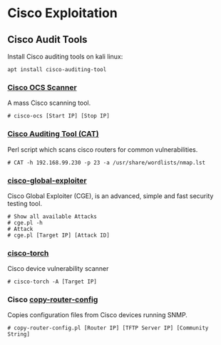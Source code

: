 # Cisco Exploitation

## Cisco Audit Tools

Install Cisco auditing tools on kali linux:

```
apt install cisco-auditing-tool
```

### [Cisco OCS Scanner](https://www.kali.org/tools/cisco-ocs/)

A mass Cisco scanning tool.

```
# cisco-ocs [Start IP] [Stop IP]
```

### [Cisco Auditing Tool (CAT)](https://www.kali.org/tools/cisco-auditing-tool/)

Perl script which scans cisco routers for common vulnerabilities.

```
# CAT -h 192.168.99.230 -p 23 -a /usr/share/wordlists/nmap.lst
```

### [cisco-global-exploiter](https://www.kali.org/tools/cisco-global-exploiter/)

Cisco Global Exploiter (CGE), is an advanced, simple and fast security testing tool.

```
# Show all available Attacks
# cge.pl -h
# Attack
# cge.pl [Target IP] [Attack ID]
```

### [cisco-torch](https://www.kali.org/tools/cisco-torch/)

Cisco device vulnerability scanner

```
# cisco-torch -A [Target IP]
```

### Cisco [copy-router-config](https://www.kali.org/tools/copy-router-config/)

Copies configuration files from Cisco devices running SNMP.

```
# copy-router-config.pl [Router IP] [TFTP Server IP] [Community String]
```
